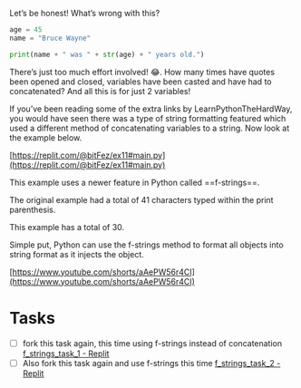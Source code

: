 Let’s be honest! What’s wrong with this?

```Python
age = 45
name = "Bruce Wayne"

print(name + " was " + str(age) + " years old.")
```

There’s just too much effort involved! 😂. How many times have quotes been opened and closed, variables have been casted and have had to concatenated? And all this is for just 2 variables!

If you’ve been reading some of the extra links by LearnPythonTheHardWay, you would have seen there was a type of string formatting featured which used a different method of concatenating variables to a string. Now look at the example below.

[https://replit.com/@bitFez/ex11#main.py](https://replit.com/@bitFez/ex11#main.py)

This example uses a newer feature in Python called ==f-strings==.

The original example had a total of 41 characters typed within the print parenthesis.

This example has a total of 30.

Simple put, Python can use the f-strings method to format all objects into string format as it injects the object.

  

[https://www.youtube.com/shorts/aAePW56r4CI](https://www.youtube.com/shorts/aAePW56r4CI)

# Tasks

- [ ] fork this task again, this time using f-strings instead of concatenation [f_strings_task_1 - Replit](https://replit.com/@bitFez/fstringstask1#main.py)
- [ ] Also fork this task again and use f-strings this time [f_strings_task_2 - Replit](https://replit.com/@bitFez/fstringstask2#main.py)